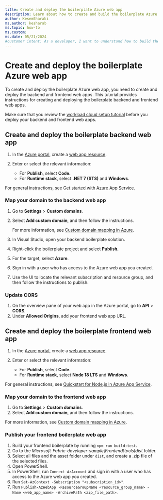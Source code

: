 ```yaml
---
title: Create and deploy the boilerplate Azure web app
description: Learn about how to create and build the boilerplate Azure web app as a Microsoft Fabric sample.
author: KesemSharabi
ms.author: kesharab
ms.topic: how-to
ms.custom:
ms.date: 05/21/2024
#customer intent: As a developer, I want to understand how to build the backend of a customized Azure Fabric workload so that I can create customized user experiences.
---
```


# Create and deploy the boilerplate Azure web app

To create and deploy the boilerplate Azure web app, you need to create and deploy the backend and frontend web apps. This tutorial provides instructions for creating and deploying the boilerplate backend and frontend web apps.

Make sure that you review the [workload cloud setup tutorial](workload-cloud-setup.md) before you deploy your backend and frontend web apps.

## Create and deploy the boilerplate backend web app

1. In the [Azure portal](https://ms.portal.azure.com/#home), create a [web app resource](https://ms.portal.azure.com/#create/Microsoft.WebSite).
1. Enter or select the relevant information:

   - For **Publish**, select **Code**.
   - For **Runtime stack**, select **.NET 7 (STS)** and **Windows**.

For general instructions, see [Get started with Azure App Service](/azure/app-service/getting-started?pivots=stack-net).

### Map your domain to the backend web app

1. Go to **Settings** > **Custom domains**.
1. Select **Add custom domain**, and then follow the instructions.

   For more information, see [Custom domain mapping in Azure](/azure/app-service/app-service-web-tutorial-custom-domain?tabs=root%2Cazurecli).
1. In Visual Studio, open your backend boilerplate solution.
1. Right-click the boilerplate project and select **Publish**.
1. For the target, select **Azure**.
1. Sign in with a user who has access to the Azure web app you created.
1. Use the UI to locate the relevant subscription and resource group, and then follow the instructions to publish.

### Update CORS

1. On the overview pane of your web app in the Azure portal, go to **API** > **CORS**.
1. Under **Allowed Origins**, add your frontend web app URL.

## Create and deploy the boilerplate frontend web app

1. In the [Azure portal](https://ms.portal.azure.com/#home), create a [web app resource](https://ms.portal.azure.com/#create/Microsoft.WebSite).
1. Enter or select the relevant information:

   - For **Publish**, select **Code**.
   - For **Runtime stack**, select **Node 18 LTS** and **Windows**.

For general instructions, see [Quickstart for Node.js in Azure App Service](/azure/app-service/quickstart-nodejs?tabs=windows&pivots=development-environment-azure-portal).

### Map your domain to the frontend web app

1. Go to **Settings** > **Custom domains**.
1. Select **Add custom domain**, and then follow the instructions.

For more information, see [Custom domain mapping in Azure](/azure/app-service/app-service-web-tutorial-custom-domain?tabs=root%2Cazurecli).

### Publish your frontend boilerplate web app

1. Build your frontend boilerplate by running `npm run build:test`.
1. Go to the *Microsoft-Fabric-developer-sample\Frontend\tools\dist* folder.
1. Select all files and the asset folder under `dist`, and create a .zip file of the selected files.
1. Open PowerShell.
1. In PowerShell, run `Connect-AzAccount` and sign in with a user who has access to the Azure web app you created.
1. Run `Set-AzContext -Subscription "<subscription_id>"`.
1. Run `Publish-AzWebApp -ResourceGroupName <resource_group_name> -Name <web_app_name> -ArchivePath <zip_file_path>`.
